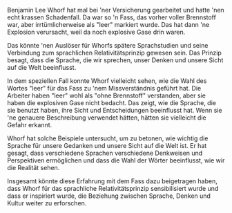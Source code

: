 Benjamin Lee Whorf hat mal bei 'ner Versicherung gearbeitet und hatte 'nen echt krassen Schadenfall. Da war so 'n Fass, das vorher voller Brennstoff war, aber irrtümlicherweise als "leer" markiert wurde. Das hat dann 'ne Explosion verursacht, weil da noch explosive Gase drin waren.

Das könnte 'nen Auslöser für Whorfs spätere Sprachstudien und seine Verbindung zum sprachlichen Relativitätsprinzip gewesen sein. Das Prinzip besagt, dass die Sprache, die wir sprechen, unser Denken und unsere Sicht auf die Welt beeinflusst.

In dem speziellen Fall konnte Whorf vielleicht sehen, wie die Wahl des Wortes "leer" für das Fass zu 'nem Missverständnis geführt hat. Die Arbeiter haben "leer" wohl als "ohne Brennstoff" verstanden, aber sie haben die explosiven Gase nicht bedacht. Das zeigt, wie die Sprache, die sie benutzt haben, ihre Sicht und Entscheidungen beeinflusst hat. Wenn sie 'ne genauere Beschreibung verwendet hätten, hätten sie vielleicht die Gefahr erkannt.

Whorf hat solche Beispiele untersucht, um zu betonen, wie wichtig die Sprache für unsere Gedanken und unsere Sicht auf die Welt ist. Er hat gesagt, dass verschiedene Sprachen verschiedene Denkweisen und Perspektiven ermöglichen und dass die Wahl der Wörter beeinflusst, wie wir die Realität sehen.

Insgesamt könnte diese Erfahrung mit dem Fass dazu beigetragen haben, dass Whorf für das sprachliche Relativitätsprinzip sensibilisiert wurde und dass er inspiriert wurde, die Beziehung zwischen Sprache, Denken und Kultur weiter zu erforschen.